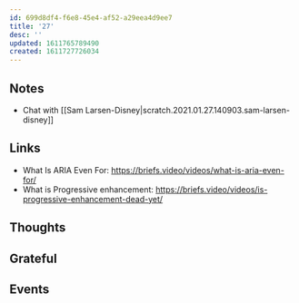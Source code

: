 ```yaml
---
id: 699d8df4-f6e8-45e4-af52-a29eea4d9ee7
title: '27'
desc: ''
updated: 1611765789490
created: 1611727726034
---
```


## Notes

- Chat with
  [[Sam Larsen-Disney|scratch.2021.01.27.140903.sam-larsen-disney]]

## Links

- What Is ARIA Even For:
  https://briefs.video/videos/what-is-aria-even-for/
- What is Progressive enhancement:
  https://briefs.video/videos/is-progressive-enhancement-dead-yet/

## Thoughts

## Grateful

## Events
